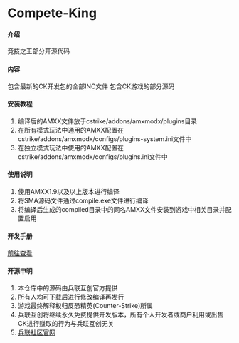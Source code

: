 # Compete-King

#### 介绍
竞技之王部分开源代码

#### 内容
包含最新的CK开发包的全部INC文件
包含CK游戏的部分源码


#### 安装教程

1. 编译后的AMXX文件放于cstrike/addons/amxmodx/plugins目录
2. 在所有模式玩法中通用的AMXX配置在cstrike/addons/amxmodx/configs/plugins-system.ini文件中
3. 在独立模式玩法中使用的AMXX配置在cstrike/addons/amxmodx/configs/plugins.ini文件中



#### 使用说明

1.  使用AMXX1.9以及以上版本进行编译
2.  将SMA源码文件通过compile.exe文件进行编译
3.  将编译后生成的compiled目录中的同名AMXX文件安装到游戏中相关目录并配置启用

#### 开发手册
[前往查看](http://api.ck.suic-x.com)


#### 开源申明

1.  本仓库中的源码由兵联互创官方提供
2.  所有人均可下载后进行修改编译再发行
3.  游戏最终解释权归反恐精英(Counter-Strike)所属
4.  兵联互创将继续永久免费提供开发版本，所有个人开发者或商户利用或出售CK进行赚取的行为与兵联互创无关
5.  [兵联社区官网](http://www.suic.club)
